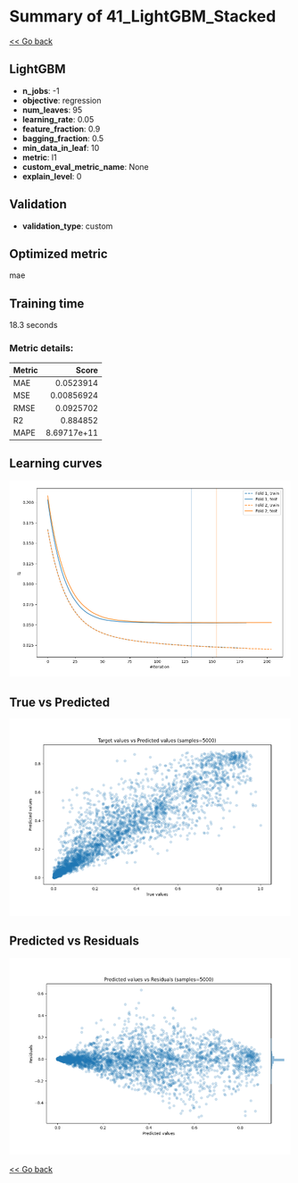 # Summary of 41_LightGBM_Stacked

[<< Go back](../README.md)


## LightGBM
- **n_jobs**: -1
- **objective**: regression
- **num_leaves**: 95
- **learning_rate**: 0.05
- **feature_fraction**: 0.9
- **bagging_fraction**: 0.5
- **min_data_in_leaf**: 10
- **metric**: l1
- **custom_eval_metric_name**: None
- **explain_level**: 0

## Validation
 - **validation_type**: custom

## Optimized metric
mae

## Training time

18.3 seconds

### Metric details:
| Metric   |       Score |
|:---------|------------:|
| MAE      | 0.0523914   |
| MSE      | 0.00856924  |
| RMSE     | 0.0925702   |
| R2       | 0.884852    |
| MAPE     | 8.69717e+11 |



## Learning curves
![Learning curves](learning_curves.png)
## True vs Predicted

![True vs Predicted](true_vs_predicted.png)


## Predicted vs Residuals

![Predicted vs Residuals](predicted_vs_residuals.png)



[<< Go back](../README.md)
